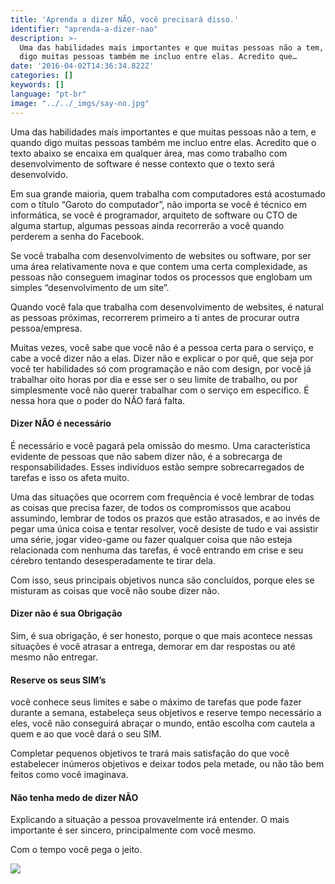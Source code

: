 ```yaml
---
title: 'Aprenda a dizer NÃO, você precisará disso.'
identifier: "aprenda-a-dizer-nao"
description: >-
  Uma das habilidades mais importantes e que muitas pessoas não a tem, e quando
  digo muitas pessoas também me incluo entre elas. Acredito que…
date: '2016-04-02T14:36:34.822Z'
categories: []
keywords: []
language: "pt-br"
image: "../../_imgs/say-no.jpg"
---
```


Uma das habilidades mais importantes e que muitas pessoas não a tem, e quando digo muitas pessoas também me incluo entre elas. Acredito que o texto abaixo se encaixa em qualquer área, mas como trabalho com desenvolvimento de software é nesse contexto que o texto será desenvolvido.

Em sua grande maioria, quem trabalha com computadores está acostumado com o título “Garoto do computador”, não importa se você é técnico em informática, se você é programador, arquiteto de software ou CTO de alguma startup, algumas pessoas ainda recorrerão a você quando perderem a senha do Facebook.

Se você trabalha com desenvolvimento de websites ou software, por ser uma área relativamente nova e que contem uma certa complexidade, as pessoas não conseguem imaginar todos os processos que englobam um simples “desenvolvimento de um site”.

Quando você fala que trabalha com desenvolvimento de websites, é natural as pessoas próximas, recorrerem primeiro a ti antes de procurar outra pessoa/empresa.

Muitas vezes, você sabe que você não é a pessoa certa para o serviço, e cabe a você dizer não a elas. Dizer não e explicar o por quê, que seja por você ter habilidades só com programação e não com design, por você já trabalhar oito horas por dia e esse ser o seu limite de trabalho, ou por simplesmente você não querer trabalhar com o serviço em específico. É nessa hora que o poder do NÃO fará falta.

#### Dizer NÃO é necessário

É necessário e você pagará pela omissão do mesmo. Uma característica evidente de pessoas que não sabem dizer não, é a sobrecarga de responsabilidades. Esses indivíduos estão sempre sobrecarregados de tarefas e isso os afeta muito.

Uma das situações que ocorrem com frequência é você lembrar de todas as coisas que precisa fazer, de todos os compromissos que acabou assumindo, lembrar de todos os prazos que estão atrasados, e ao invés de pegar uma única coisa e tentar resolver, você desiste de tudo e vai assistir uma série, jogar video-game ou fazer qualquer coisa que não esteja relacionada com nenhuma das tarefas, é você entrando em crise e seu cérebro tentando desesperadamente te tirar dela.

Com isso, seus principais objetivos nunca são concluídos, porque eles se misturam as coisas que você não soube dizer não.

#### Dizer não é sua Obrigação

Sim, é sua obrigação, é ser honesto, porque o que mais acontece nessas situações é você atrasar a entrega, demorar em dar respostas ou até mesmo não entregar.

#### Reserve os seus SIM’s

você conhece seus limites e sabe o máximo de tarefas que pode fazer durante a semana, estabeleça seus objetivos e reserve tempo necessário a eles, você não conseguirá abraçar o mundo, então escolha com cautela a quem e ao que você dará o seu SIM.

Completar pequenos objetivos te trará mais satisfação do que você estabelecer inúmeros objetivos e deixar todos pela metade, ou não tão bem feitos como você imaginava.

#### Não tenha medo de dizer NÃO

Explicando a situação a pessoa provavelmente irá entender. O mais importante é ser sincero, principalmente com você mesmo.

Com o tempo você pega o jeito.

![](../../_imgs/1____K6fJiY1rznIUhcyvywPig.gif)
